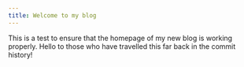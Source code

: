 ```yaml
---
title: Welcome to my blog
---
```


This is a test to ensure that the homepage of my new blog is working properly. Hello to those who have travelled this far back in the commit history!
